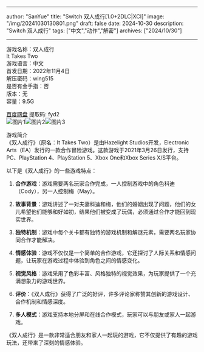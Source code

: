 
---
author: "SanYue"
title: "Switch 双人成行[1.0+2DLC|XCI]"
image: "/img/20241030130801.png"
draft: false
date: 2024-10-30
description: "Switch 双人成行"
tags: ["中文","动作","解密"]
archives: ["2024/10/30"]

---

游戏名称：双人成行   
It Takes Two    
游戏语言：中文  
首发日期：2022年11月4日  
解压密码：wing515  
是否有金手指：否  
版本：无   
容量：9.5G

[百度网盘](https://pan.baidu.com/s/1i7rU-zA7rCcD5_MIzfNJFw) 提取码: fyd2  
![图片1](/img/e59753eef.jpg)![图片2](/img/ac523e3ea4d.jpg)![图片3](/img/a0678b013bf.jpg)  

游戏简介  
《双人成行》（原名：It Takes Two）是由Hazelight Studios开发，Electronic Arts（EA）发行的一款合作冒险游戏。这款游戏于2021年3月26日发行，支持PC、PlayStation 4、PlayStation 5、Xbox One和Xbox Series X/S平台。

以下是《双人成行》的一些游戏特点：

1. **合作游戏**：游戏需要两名玩家合作完成，一人控制游戏中的角色科迪（Cody），另一人控制梅（May）。

2. **故事背景**：游戏讲述了一对夫妻科迪和梅，他们的婚姻出现了问题，他们的女儿希望他们能够和好如初，结果他们被变成了玩偶，必须通过合作才能回到现实世界。

3. **独特机制**：游戏中每个关卡都有独特的游戏机制和解谜元素，需要两名玩家协同合作才能解决。

4. **情感体验**：游戏不仅仅是一个简单的合作游戏，它还探讨了人际关系和情感问题，让玩家在游戏过程中体验到角色之间的情感变化。

5. **视觉风格**：游戏采用了色彩丰富、风格独特的视觉效果，为玩家提供了一个充满想象力的游戏世界。

6. **评价**：《双人成行》获得了广泛的好评，许多评论家称赞其创新的游戏设计、合作机制和情感深度。

7. **多人模式**：游戏支持本地分屏和在线合作模式，玩家可以与朋友或家人一起游戏。

《双人成行》是一款非常适合朋友和家人一起玩的游戏，它不仅提供了有趣的游戏玩法，还带来了深刻的情感体验。
